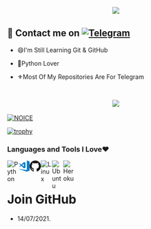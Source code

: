 <p align="center">

  <img src="https://telegra.ph/file/0037b894dd31e894b7293.jpg">

</p>

## 📨 Contact me on [![Telegram](https://img.shields.io/badge/telegram-1b77FF.svg?style=for-the-badge&logo=telegram)](https://t.me/KoyoCoder) 

- 😄I'm Still Learning Git & GitHub

- 🥰Python Lover

- ⚜️Most Of My Repositories Are For Telegram

<br>

<p align="center"><a href="https://github.com/KoyoCoder"><img src="https://github-readme-stats.vercel.app/api?username=KoyoCoder&show_icons=true&theme=radical"></a></p>

[![NOICE](https://github-readme-stats.vercel.app/api/top-langs/?username=KoyoCoder&layout=compact&theme=midnight-purple&hide=Css)](https://github.com/KoyoCoder)

[![trophy](https://github-profile-trophy.vercel.app/?username=KoyoCoder&theme=radical&row=1&no-frame=true&no-bg=true)](https://github.com/KoyoCoder)

### Languages and Tools I Love❤️

[<img align="left" alt="Python" width="26px" src="https://upload.wikimedia.org/wikipedia/commons/thumb/c/c3/Python-logo-notext.svg/600px-Python-logo-notext.svg.png" />](https://python.org/)

[<img align="left" alt="Visual Studio Code" width="26px" src="https://raw.githubusercontent.com/github/explore/80688e429a7d4ef2fca1e82350fe8e3517d3494d/topics/visual-studio-code/visual-studio-code.png" />](https://code.visualstudio.com/)

[<img align="left" alt="GitHub" width="26px" src="https://raw.githubusercontent.com/github/explore/78df643247d429f6cc873026c0622819ad797942/topics/github/github.png" />](https://git-scm.com/)

[<img align="left" alt="Linux" width="26px" src="https://www.freepnglogos.com/uploads/linux-png/difference-between-linux-and-window-operating-system-3.png" />](https://www.linux.org/)

[<img align="left" alt="Ubuntu" width="26px" src="https://assets.ubuntu.com/v1/29985a98-ubuntu-logo32.png" />](https://www.ubuntu.com)

[<img align="left" alt="Heroku" width="26px" src="https://www.nicepng.com/png/full/223-2233246_heroku-logo-salesforce-heroku.png" />](https://heroku.com/)

<br />

<br />

# Join GitHub

* 14/07/2021. 
